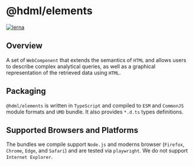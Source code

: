 # @hdml/elements

[![lerna](https://img.shields.io/badge/maintained%20with-lerna-cc00ff.svg)](https://lerna.js.org/)

## Overview

A set of `WebComponent` that extends the semantics of `HTML` and allows users to describe complex analytical queries, as well as a graphical representation of the retrieved data using `HTML`.

## Packaging

`@hdml/elements` is written in `TypeScript` and compiled to `ESM` and `CommonJS` module formats and `UMD` bundle. It also provides `*.d.ts` types definitions.

## Supported Browsers and Platforms

The bundles we compile support `Node.js` and moderns browser (`Firefox`, `Chrome`, `Edge`, and `Safari`) and are tested via `playwright`. We do not support `Internet Explorer`.